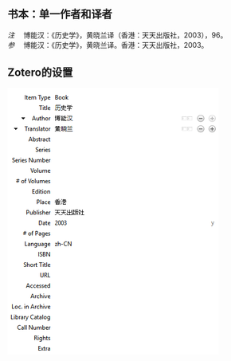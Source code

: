## 书本：单一作者和译者
*注* 　博能汉：《历史学》，黄晓兰译（香港：天天出版社，2003），96。   
*参* 　博能汉：《历史学》，黄晓兰译。香港：天天出版社，2003。

## Zotero的设置
![书本：单一作者和译者](images/BookSingleAuthorWithEditorChinese.png)
